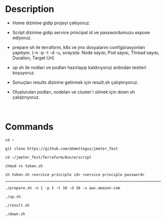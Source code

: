 # Description

- Home dizinine gidip projeyi çekiyoruz.

- Script dizinine gidip service principal id ve passwordumuzu expose ediyoruz.

- prepare sh ile terraform, k8s ve jmx dosyalarını configürasyonları yapılıyor. (-n -p -t -d -u, sıraysıla: Node sayısı, Pod sayısı, Thread sayısı, Duration, Target Url)

- up sh ile nodları ve podları hazırlayıp kaldırıyoruz ardından testleri koşuyoruz.

- Sonuçları results dizinine getirmek için result.sh çalıştırıyoruz.

- Oluşturulan podları, nodeları ve cluster'ı silmek için down sh çalıştırıyoruz.

</br>

# Commands

```
cd ~
```

```
git clone https://github.com/ahmettoguz/jmeter_Test
```

```
cd ~/jmeter_Test/Terraform/Azure/script
```

```
chmod +x token.sh
```

```
sh token.sh <service principle id> <service principle password>
```
---
```
./prepare.sh -n 1 -p 1 -t 10 -d 10 -u aws.amazon.com
```

```
./up.sh
```

```
./result.sh
```

```
./down.sh
```
